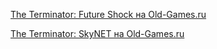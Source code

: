 [The Terminator: Future Shock на Old-Games.ru](https://www.old-games.ru/game/779.html)

[The Terminator: SkyNET на Old-Games.ru](https://www.old-games.ru/game/778.html)
